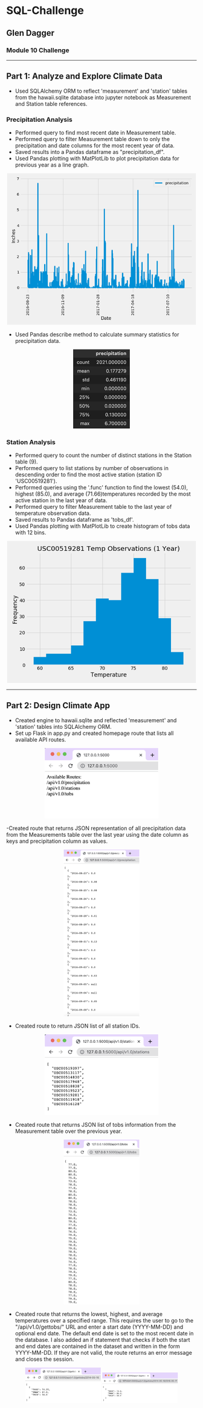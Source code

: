 # SQL-Challenge
## Glen Dagger
### Module 10 Challenge

---
## Part 1: Analyze and Explore Climate Data


- Used SQLAlchemy ORM to reflect 'measurement' and 'station' tables from the hawaii.sqlite database into jupyter notebook as Measurement and Station table references.
### Precipitation Analysis
- Performed query to find most recent date in Measurement table.
- Performed query to filter Measurement table down to only the precipitation and date columns for the most recent year of data.
- Saved results into a Pandas dataframe as "precipitation_df".
- Used Pandas plotting with MatPlotLib to plot precipitation data for previous year as a line graph.

<p align="center">
<img src="SurfsUp/Images/precipitation_linechart.png" width="500"/>
</p>

- Used Pandas describe method to calculate summary statistics for precipitation data.

<p align="center">
<img src="SurfsUp/Images/precipitation_summarystats.png" width="150"/>
</p>

### Station Analysis
- Performed query to count the number of distinct stations in the Station table (9).
- Performed query to list stations by number of observations in descending order to find the most active station (station ID 'USC00519281').
- Performed queries using the '.func' function to find the lowest (54.0), highest (85.0), and average (71.66)temperatures recorded by the most active station in the last year of data.
- Performed query to filter Measurement table to the last year of temperature observation data.
- Saved results to Pandas dataframe as 'tobs_df'.
- Used Pandas plotting with MatPlotLib to create histogram of tobs data with 12 bins.

<p align="center">
<img src="SurfsUp/Images/tobs_histogram.png" width="500"/>
</p>

---
## Part 2: Design Climate App
- Created engine to hawaii.sqlite and reflected 'measurement' and 'station' tables into SQLAlchemy ORM.
- Set up Flask in app.py and created homepage route that lists all available API routes.

<p align="center">
<img src="SurfsUp/Images/homepage.png" width="300"/>
</p>

-Created route that returns JSON representation of all precipitation data from the Measurements table over the last year using the date column as keys and precipitation column as values.

<p align="center">
<img src="SurfsUp/Images/precipitation.png" width="200"/>
</p>

- Created route to return JSON list of all station IDs.

<p align="center">
<img src="SurfsUp/Images/stations.png" width="300"/>
</p>

- Created route that returns JSON list of tobs information from the Measurement table over the previous year.

<p align="center">
<img src="SurfsUp/Images/tobs.png" width="200"/>
</p>

- Created route that returns the lowest, highest, and average temperatures over a specified range. This requires the user to go to the "/api/v1.0/gettobs/" URL and enter a start date (YYYY-MM-DD) and optional end date. The default end date is set to the most recent date in the database. I also added an if statement that checks if both the start and end dates are contained in the dataset and written in the form YYYY-MM-DD. If they are not valid, the route returns an error message and closes the session.

<p align="center">
<img src="SurfsUp/Images/start_date.png" width="200"/>
<img src="SurfsUp/Images/start_end_date.png" width="200">
</p>